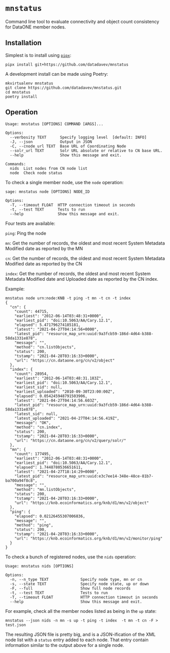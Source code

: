 # `mnstatus`

Command line tool to evaluate connectivity and object count 
consistency for DataONE member nodes.

## Installation

Simplest is to install using [`pipx`](https://github.com/pipxproject/pipx):

```
pipx install git+https://github.com/datadavev/mnstatus
```

A development install can be made using Poetry:

```
mkvirtualenv mnstatus
git clone https://github.com/datadavev/mnstatus.git
cd mnstatus
poetry install
```

## Operation

```
Usage: mnstatus [OPTIONS] COMMAND [ARGS]...

Options:
  --verbosity TEXT      Specify logging level  [default: INFO]
  -J, --json            Output in JSON
  -C, --cnode_url TEXT  Base URL of Coordinating Node
  --solr_url TEXT       Solr URL absolute or relative to CN base URL.
  --help                Show this message and exit.

Commands:
  nids  List nodes from CN node list
  node  Check node status
```

To check a single member node, use the `node` operation:

```
sage: mnstatus node [OPTIONS] NODE_ID

Options:
  -T, --timeout FLOAT  HTTP connection timeout in seconds
  -t, --test TEXT      Tests to run
  --help               Show this message and exit.
```

Four tests are available:

`ping`: Ping the node

`mn`: Get the number of records, the oldest and most recent System Metadata Modified date as reported by the MN

`cn`: Get the number of records, the oldest and most recent System Metadata Modified date as reported by the CN

`index`: Get the number of records, the oldest and most recent System Metadata Modified date and Uploaded date as reported by the CN index.

Example:
```
mnstatus node urn:node:KNB -t ping -t mn -t cn -t index
{
  "cn": {
    "count": 44715,
    "earliest": "2012-06-14T03:48:31+0000",
    "earliest_pid": "doi:10.5063/AA/Cary.12.1",
    "elapsed": 5.471796274185181,
    "latest": "2021-04-27T04:14:56+0000",
    "latest_pid": "resource_map_urn:uuid:9a3fcb59-186d-4d64-b388-58da1331e878",
    "message": "",
    "method": "cn.listObjects",
    "status": 200,
    "tstamp": "2021-04-28T03:16:33+0000",
    "url": "https://cn.dataone.org/cn/v2/object"
  },
  "index": {
    "count": 28954,
    "earliest": "2012-06-14T03:48:31.183Z",
    "earliest_pid": "doi:10.5063/AA/Cary.12.1",
    "earliest_sid": null,
    "earliest_uploaded": "2010-09-30T23:00:00Z",
    "elapsed": 0.054245948791503906,
    "latest": "2021-04-27T04:14:56.603Z",
    "latest_pid": "resource_map_urn:uuid:9a3fcb59-186d-4d64-b388-58da1331e878",
    "latest_sid": null,
    "latest_uploaded": "2021-04-27T04:14:56.419Z",
    "message": "OK",
    "method": "cn.index",
    "status": 200,
    "tstamp": "2021-04-28T03:16:33+0000",
    "url": "https://cn.dataone.org/cn/v2/query/solr/"
  },
  "mn": {
    "count": 177495,
    "earliest": "2012-06-14T03:48:31+0000",
    "earliest_pid": "doi:10.5063/AA/Cary.12.1",
    "elapsed": 1.7448780536651611,
    "latest": "2021-04-27T18:14:29+0000",
    "latest_pid": "resource_map_urn:uuid:e3c7ee14-348e-48ce-81b7-ba700a94f8c8",
    "message": "",
    "method": "mn.listObjects",
    "status": 200,
    "tstamp": "2021-04-28T03:16:33+0000",
    "url": "https://knb.ecoinformatics.org/knb/d1/mn/v2/object"
  },
  "ping": {
    "elapsed": 0.02126455307006836,
    "message": "",
    "method": "ping",
    "status": 200,
    "tstamp": "2021-04-28T03:16:33+0000",
    "url": "https://knb.ecoinformatics.org/knb/d1/mn/v2/monitor/ping"
  }
} 
```

To check a bunch of registered nodes, use the `nids` operation:

```
Usage: mnstatus nids [OPTIONS]

Options:
  -n, --n_type TEXT              Specify node type, mn or cn
  -s, --state TEXT               Specify node state, up or down
  -F, --full                     Show full node records
  -t, --test TEXT                Tests to run
  -T, --timeout FLOAT            HTTP connection timeout in seconds
  --help                         Show this message and exit.
```

For example, check all the member nodes listed as being in the `up` state:
```
mnstatus --json nids -n mn -s up -t ping -t index  -t mn -t cn -F > test.json
```

The resulting JSON file is pretty big, and is a JSON-ification of
the XML node list with a `status` entry added to each node. That
entry contain information similar to the output above for a single node.

